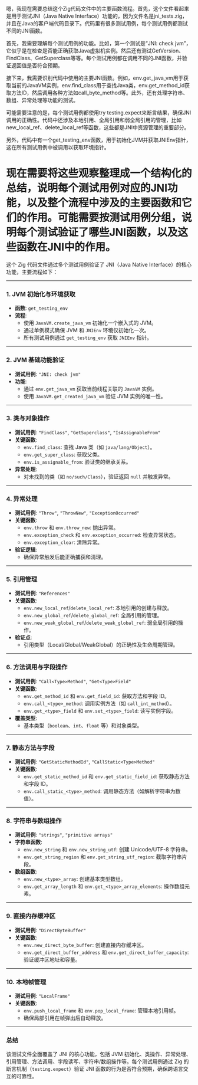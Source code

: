 嗯，我现在需要总结这个Zig代码文件中的主要函数流程。首先，这个文件看起来是用于测试JNI（Java Native Interface）功能的，因为文件名是jni_tests.zig，并且在Java的客户端代码目录下。代码里有很多测试用例，每个测试用例都测试不同的JNI函数。

首先，我需要理解每个测试用例的功能。比如，第一个测试是“JNI: check jvm”，它似乎是在检查是否能正确获取Java虚拟机实例。然后还有测试GetVersion、FindClass、GetSuperclass等等。每个测试用例都在调用不同的JNI函数，并验证返回值是否符合预期。

接下来，我需要识别代码中使用的主要JNI函数。例如，env.get_java_vm用于获取当前的JavaVM实例，env.find_class用于查找Java类，env.get_method_id获取方法ID，然后调用各种方法如call_byte_method等。此外，还有处理字符串、数组、异常处理等功能的测试。

可能需要注意的是，每个测试用例都使用try testing.expect来断言结果，确保JNI调用的正确性。代码中还涉及本地引用、全局引用和弱全局引用的管理，比如new_local_ref、delete_local_ref等函数，这些都是JNI中资源管理的重要部分。

另外，代码中有一个get_testing_env函数，用于初始化JVM并获取JNIEnv指针，这在所有测试用例中被调用以获取环境指针。

现在需要将这些观察整理成一个结构化的总结，说明每个测试用例对应的JNI功能，以及整个流程中涉及的主要函数和它们的作用。可能需要按测试用例分组，说明每个测试验证了哪些JNI函数，以及这些函数在JNI中的作用。
================================================
这个 Zig 代码文件通过多个测试用例验证了 JNI（Java Native Interface）的核心功能，主要流程如下：

---

### **1. JVM 初始化与环境获取**
- **函数**: `get_testing_env`
- **流程**:
  - 使用 `JavaVM.create_java_vm` 初始化一个嵌入式的 JVM。
  - 通过单例模式确保 JVM 和 `JNIEnv` 环境仅初始化一次。
  - 所有测试用例通过 `get_testing_env` 获取 `JNIEnv` 指针。

---

### **2. JVM 基础功能验证**
- **测试用例**: `"JNI: check jvm"`
- **功能**:
  - 通过 `env.get_java_vm` 获取当前线程关联的 `JavaVM` 实例。
  - 使用 `JavaVM.get_created_java_vm` 验证 JVM 实例的唯一性。

---

### **3. 类与对象操作**
- **测试用例**: `"FindClass"`, `"GetSuperclass"`, `"IsAssignableFrom"`
- **关键函数**:
  - `env.find_class`: 查找 Java 类（如 `java/lang/Object`）。
  - `env.get_super_class`: 获取父类。
  - `env.is_assignable_from`: 验证类的继承关系。
- **异常处理**:
  - 对未找到的类（如 `no/such/Class`），验证返回 `null` 并触发异常。

---

### **4. 异常处理**
- **测试用例**: `"Throw"`, `"ThrowNew"`, `"ExceptionOccurred"`
- **关键函数**:
  - `env.throw` 和 `env.throw_new`: 抛出异常。
  - `env.exception_check` 和 `env.exception_occurred`: 检查异常状态。
  - `env.exception_clear`: 清除异常。
- **验证逻辑**:
  - 确保异常触发后能正确捕获和清理。

---

### **5. 引用管理**
- **测试用例**: `"References"`
- **关键函数**:
  - `env.new_local_ref`/`delete_local_ref`: 本地引用的创建与释放。
  - `env.new_global_ref`/`delete_global_ref`: 全局引用的管理。
  - `env.new_weak_global_ref`/`delete_weak_global_ref`: 弱全局引用的操作。
- **验证点**:
  - 引用类型（Local/Global/WeakGlobal）的正确性及生命周期管理。

---

### **6. 方法调用与字段操作**
- **测试用例**: `"Call<Type>Method"`, `"Get<Type>Field"`
- **关键函数**:
  - `env.get_method_id` 和 `env.get_field_id`: 获取方法和字段 ID。
  - `env.call_<type>_method`: 调用实例方法（如 `call_int_method`）。
  - `env.get_<type>_field` 和 `env.set_<type>_field`: 读写实例字段。
- **覆盖类型**:
  - 基本类型（`boolean`、`int`、`float` 等）和对象类型。

---

### **7. 静态方法与字段**
- **测试用例**: `"GetStaticMethodId"`, `"CallStatic<Type>Method"`
- **关键函数**:
  - `env.get_static_method_id` 和 `env.get_static_field_id`: 获取静态方法和字段 ID。
  - `env.call_static_<type>_method`: 调用静态方法（如解析字符串为数值）。

---

### **8. 字符串与数组操作**
- **测试用例**: `"strings"`, `"primitive arrays"`
- **字符串函数**:
  - `env.new_string` 和 `env.new_string_utf`: 创建 Unicode/UTF-8 字符串。
  - `env.get_string_region` 和 `env.get_string_utf_region`: 截取字符串片段。
- **数组函数**:
  - `env.new_<type>_array`: 创建基本类型数组。
  - `env.get_array_length` 和 `env.get_<type>_array_elements`: 操作数组元素。

---

### **9. 直接内存缓冲区**
- **测试用例**: `"DirectByteBuffer"`
- **关键函数**:
  - `env.new_direct_byte_buffer`: 创建直接内存缓冲区。
  - `env.get_direct_buffer_address` 和 `env.get_direct_buffer_capacity`: 验证缓冲区地址和容量。

---

### **10. 本地帧管理**
- **测试用例**: `"LocalFrame"`
- **关键函数**:
  - `env.push_local_frame` 和 `env.pop_local_frame`: 管理本地引用帧。
  - 确保局部引用在帧弹出后自动释放。

---

### **总结**
该测试文件全面覆盖了 JNI 的核心功能，包括 JVM 初始化、类操作、异常处理、引用管理、方法调用、字段读写、字符串/数组操作等。每个测试用例通过 Zig 的断言机制（`testing.expect`）验证 JNI 函数的行为是否符合预期，确保跨语言交互的可靠性。